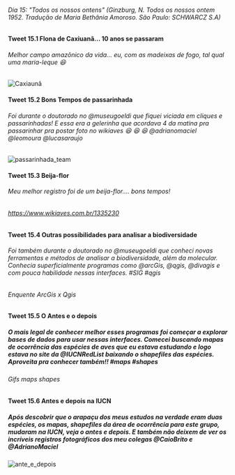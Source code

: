 ###### Dia 15: "Todos os nossos ontens" (Ginzburg, N. Todos os nossos ontem 1952. Tradução de Maria Bethânia Amoroso. São Paulo: SCHWARCZ S.A)


#### Tweet 15.1 Flona de Caxiuanã... 10 anos se passaram
###### Melhor campo amazônico da vida... eu, com as madeixas de fogo, tal qual uma maria-leque  :laughing:

![Caxiaunã](https://user-images.githubusercontent.com/11633554/90166910-51b3c400-dd71-11ea-8c8c-0492532440cb.png)


#### Tweet 15.2 Bons Tempos de passarinhada
###### Foi durante o doutorado no @museugoeldi que fiquei viciada em cliques e passarinhadas! E essa era a gelerinha que acordava 4 da matina pra passarinhar pra postar foto no wikiaves :laughing: :laughing: :laughing:  @adrianomaciel @leomoura @lucasaraujo

![passarinhada_team](https://user-images.githubusercontent.com/11633554/90166821-2b8e2400-dd71-11ea-9e2a-afda7b5389e0.png)


#### Tweet 15.3 Beija-flor
###### Meu melhor registro foi de um beija-flor.... bons tempos!

###### https://www.wikiaves.com.br/1335230


#### Tweet 15.4 Outras possibilidades para analisar a biodiversidade

###### Foi também durante o doutorado no @museugoeldi que conheci novas ferramentas e métodos de analisar a biodiversidade, além da molecular. Conhecia superficialmente programas como @arcGis, @qgis, @divagis e com pouca habilidade nessas interfaces. #SIG #qgis


###### Enquente ArcGis x Qgis

#### Tweet 15.5 O Antes e o depois

##### O mais legal de conhecer melhor esses programas foi começar a explorar bases de dados para usar nessas interfaces. Comecei buscando mapas de ocorrência das espécies de aves que eu estava estudando e logo estava no site da @IUCNRedList baixando o shapefiles das espécies. Aproveita pra conhecer também!! #maps #shapes

###### Gifs maps shapes

#### Tweet 15.6 Antes e depois na IUCN
##### Após descobrir que o arapaçu dos meus estudos na verdade eram duas espécies, os mapas, shapefiles da área de ocorrência para este grupo, mudaram na IUCN, veja o antes e depois. E também não deixem de ver os incríveis registros fotográficos dos meu colegas @CaioBrito e @AdrianoMaciel 

![ante_e_depois](https://user-images.githubusercontent.com/11633554/90156982-891b7400-dd63-11ea-8f39-4ba63ae4df61.png)

